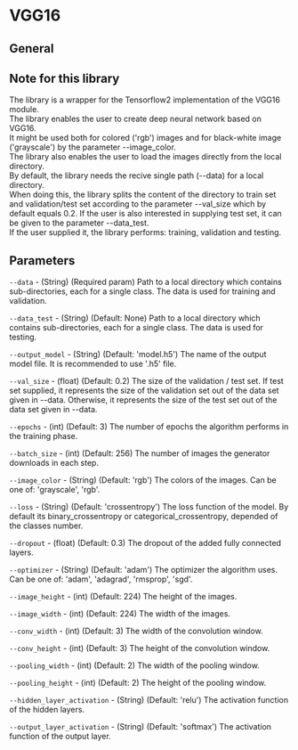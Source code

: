 # VGG16
## General

## Note for this library
The library is a wrapper for the Tensorflow2 implementation of the VGG16 module.  
The library enables the user to create deep neural network based on VGG16.  
It might be used both for colored ('rgb') images and for black-white image ('grayscale') by the parameter --image_color.   
The library also enables the user to load the images directly from the local directory.  
By default, the library needs the recive single path (--data) for a local directory.  
When doing this, the library splits the content of the directory to train set and validation/test set according to the parameter --val_size which by 
default equals 0.2. If the user is also interested in supplying test set, it can be given to the parameter --data_test.   
If the user supplied it, the library performs: training, validation and testing.  


## Parameters
```--data``` - (String) (Required param) Path to a local directory which contains sub-directories, each for a single class. The data is used for training and validation.

```--data_test``` - (String) (Default: None) Path to a local directory which contains sub-directories, each for a single class. The data is used for testing. 

```--output_model``` - (String) (Default: 'model.h5') The name of the output model file. It is recommended to use '.h5' file.

```--val_size``` - (float) (Default: 0.2) The size of the validation / test set. If test set supplied, it represents the size of the validation set out of the data 
set given in --data. Otherwise, it represents the size of the test set out of the data set given in --data.

```--epochs``` - (int) (Default: 3) The number of epochs the algorithm performs in the training phase.

```--batch_size``` - (int) (Default: 256) The number of images the generator downloads in each step.

```--image_color``` - (String) (Default: 'rgb') The colors of the images. Can be one of: 'grayscale', 'rgb'.

```--loss``` - (String) (Default: 'crossentropy') The loss function of the model. By default its binary_crossentropy or categorical_crossentropy, depended of the classes number.

```--dropout``` - (float) (Default: 0.3) The dropout of the added fully connected layers.

```--optimizer``` - (String) (Default: 'adam') The optimizer the algorithm uses. Can be one of: 'adam', 'adagrad', 'rmsprop', 'sgd'.

```--image_height``` - (int) (Default: 224) The height of the images.

```--image_width``` - (int) (Default: 224) The width of the images.

```--conv_width``` - (int) (Default: 3) The width of the convolution window.

```--conv_height``` - (int) (Default: 3) The height of the convolution window.

```--pooling_width``` - (int) (Default: 2) The width of the pooling window.

```--pooling_height``` - (int) (Default: 2) The height of the pooling window.

```--hidden_layer_activation``` - (String) (Default: 'relu') The activation function of the hidden layers.

```--output_layer_activation``` - (String) (Default: 'softmax') The activation function of the output layer.